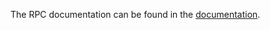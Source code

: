 The RPC documentation can be found in the [documentation](https://docs.unchainex.org/using-unchainex/RPC.html).
